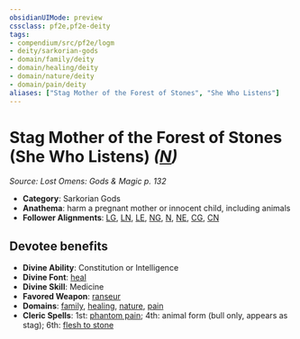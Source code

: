 ```yaml
---
obsidianUIMode: preview
cssclass: pf2e,pf2e-deity
tags:
- compendium/src/pf2e/logm
- deity/sarkorian-gods
- domain/family/deity
- domain/healing/deity
- domain/nature/deity
- domain/pain/deity
aliases: ["Stag Mother of the Forest of Stones", "She Who Listens"]
---
```

# Stag Mother of the Forest of Stones (She Who Listens) *([N](rules/traits/neutral-b1.md))*  
*Source: Lost Omens: Gods & Magic p. 132*  

- **Category**: Sarkorian Gods
- **Anathema**: harm a pregnant mother or innocent child, including animals
- **Follower Alignments**: [LG](rules/traits/lawful-goo-b1.md), [LN](rules/traits/lawful-neutral-b1.md), [LE](rules/traits/lawful-evil-b1.md), [NG](rules/traits/neutral-good-b1.md), [N](rules/traits/neutral-b1.md), [NE](rules/traits/neutral-evil-b1.md), [CG](rules/traits/chaotic-good-b1.md), [CN](rules/traits/chaotic-neutral-b1.md)

## Devotee benefits

- **Divine Ability**: Constitution or Intelligence
- **Divine Font**: [heal](compendium/spells/heal.md)
- **Divine Skill**: Medicine
- **Favored Weapon**: [ranseur](compendium/equipment/items/ranseur.md)
- **Domains**: [family](compendium/setting/domains.md#Family), [healing](compendium/setting/domains.md#Healing), [nature](compendium/setting/domains.md#Nature), [pain](compendium/setting/domains.md#Pain)
- **Cleric Spells**: 1st: [phantom pain](compendium/spells/phantom-pain.md); 4th: animal form (bull only, appears as stag); 6th: [flesh to stone](compendium/spells/flesh-to-stone.md)
